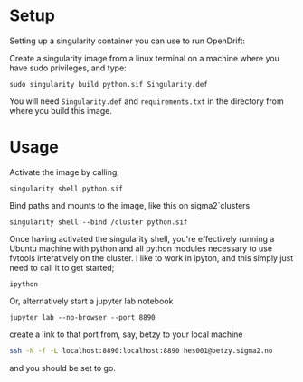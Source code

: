 # Setup
Setting up a singularity container you can use to run OpenDrift:

Create a singularity image from a linux terminal on a machine where you have sudo privileges, and type:
```
sudo singularity build python.sif Singularity.def
```
You will need `Singularity.def` and `requirements.txt` in the directory from where you build this image. 

# Usage
Activate the image by calling;
```
singularity shell python.sif
```

Bind paths and mounts to the image, like this on sigma2`clusters
```
singularity shell --bind /cluster python.sif
```

Once having activated the singularity shell, you're effectively running a Ubuntu machine with python and all python modules necessary to use fvtools interatively on the cluster. I like to work in ipyton, and this simply just need to call it to get started;
```singularity
ipython
```

Or, alternatively start a jupyter lab notebook
```singularity
jupyter lab --no-browser --port 8890
```

create a link to that port from, say, betzy to your local machine
```bash
ssh -N -f -L localhost:8890:localhost:8890 hes001@betzy.sigma2.no
```
and you should be set to go.
